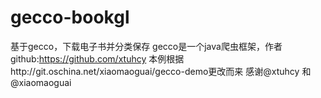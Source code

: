 # gecco-bookgl
基于gecco，下载电子书并分类保存
gecco是一个java爬虫框架，作者github:https://github.com/xtuhcy
本例根据http://git.oschina.net/xiaomaoguai/gecco-demo更改而来
感谢@xtuhcy 和@xiaomaoguai

